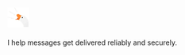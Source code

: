 ## <img src="/images/honk.png" alt="goose" height="40">

I help messages get delivered reliably and securely.  
